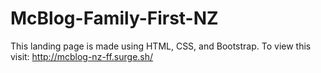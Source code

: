 # McBlog-Family-First-NZ
This landing page is made using HTML, CSS, and Bootstrap. 
To view this visit: http://mcblog-nz-ff.surge.sh/
